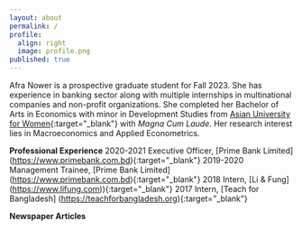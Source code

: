 ```yaml
---
layout: about
permalink: /
profile:
  align: right
  image: profile.png
published: true
---
```


Afra Nower is a prospective graduate student for Fall 2023. She has experience in banking sector along with multiple internships in multinational companies and non-profit organizations. She completed her Bachelor of Arts in Economics with minor in Development Studies from [Asian University for Women](https://asian-university.org){:target="_blank"} with *Magna Cum Laude*. Her research interest lies in Macroeconomics and Applied Econometrics. 

**Professional Experience**
2020-2021 Executive Officer, [Prime Bank Limited] (https://www.primebank.com.bd){:target="_blank"}
2019-2020 Management Trainee, [Prime Bank Limited] (https://www.primebank.com.bd){:target="_blank"}
2018 Intern, [Li & Fung] (https://www.lifung.com)){:target="_blank"}
2017 Intern, [Teach for Bangladesh] (https://teachforbangladesh.org){:target="_blank"}

**Newspaper Articles**

